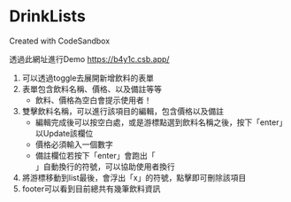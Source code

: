 # DrinkLists
Created with CodeSandbox

透過此網址進行Demo https://b4y1c.csb.app/

1. 可以透過toggle去展開新增飲料的表單
2. 表單包含飲料名稱、價格、以及備註等等
    - 飲料、價格為空白會提示使用者！
3. 雙擊飲料名稱，可以進行該項目的編輯，包含價格以及備註
    - 編輯完成後可以按空白處，或是游標點選到飲料名稱之後，按下「enter」以Update該欄位
    - 價格必須輸入一個數字
    - 備註欄位若按下「enter」會跑出「<br/>」自動換行的符號，可以協助使用者換行
4. 將游標移動到list最後，會浮出「x」的符號，點擊即可刪除該項目
5. footer可以看到目前總共有幾筆飲料資訊
